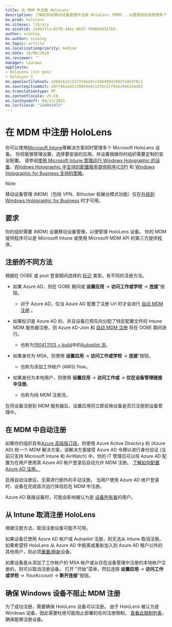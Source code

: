 ```yaml
---
title: 在 MDM 中注册 HoloLens
description: 了解如何在移动设备管理中注册 HoloLens (MDM) ，以便更轻松地管理多个设备。
ms.prod: hololens
ms.sitesec: library
ms.assetid: 2a9b3fca-8370-44ec-8b57-fb98b8d317b0
author: scooley
ms.author: scooley
ms.topic: article
ms.localizationpriority: medium
ms.date: 10/06/2019
ms.reviewer: ''
manager: laurawi
appliesto:
- HoloLens (1st gen)
- HoloLens 2
ms.openlocfilehash: a368c622c137374ea9cc544490d3492fa9d3f8c1
ms.sourcegitcommit: e9f746aa41139859edc12fbc21f926c9461da4b3
ms.translationtype: MT
ms.contentlocale: zh-CN
ms.lasthandoff: 09/13/2021
ms.locfileid: "126031972"
---
```

# <a name="enroll-hololens-in-mdm"></a>在 MDM 中注册 HoloLens

你可以使用[Microsoft Intune](/intune/windows-holographic-for-business)等解决方案同时管理多个 Microsoft HoloLens 设备。 你将能够管理设置，选择要安装的应用，并设置根据你的组织需要定制的安全配置。 请参阅[使用 Microsoft Intune 管理运行 Windows Holographic 的设备](/intune/windows-holographic-for-business)、[Windows Holographic 中支持的配置服务提供程序(CSP)](https://msdn.microsoft.com/windows/hardware/commercialize/customize/mdm/configuration-service-provider-reference#hololens) 和 [Windows Holographic for Business 支持的策略](https://msdn.microsoft.com/windows/hardware/commercialize/customize/mdm/policy-configuration-service-provider#hololenspolicies)。

> [!NOTE]
> 移动设备管理 (MDM)（包括 VPN、Bitlocker 和展台模式功能）仅在[升级到 Windows Holographic for Business](hololens1-upgrade-enterprise.md) 时才可用。

## <a name="requirements"></a>要求

 你的组织需要 (MDM) 设置移动设备管理，以便管理 HoloLens 设备。 你的 MDM 提供程序可以是 Microsoft Intune 或使用 Microsoft MDM API 的第三方提供程序。

## <a name="different-ways-to-enroll"></a>注册的不同方法

根据在 OOBE 或 post 登录期间选择的 [标识](hololens-identity.md) 类型，有不同的注册方法。

- 如果 Azure AD，则在 OOBE 期间或 **设置应用**  ->  **访问工作或学校**  ->  **连接**"按钮。
    - 对于 Azure AD，仅当 Azure AD 配置了注册 Url 时才会进行 [自动 MDM 注册](hololens-enroll-mdm.md#auto-enrollment-in-mdm) 。

- 如果标识是 Azure AD 的，并且设备已预先向分配了特定配置文件的 Intune MDM 服务器注册，则 Azure AD-Join 和 [自动 MDM 注册](hololens-enroll-mdm.md#auto-enrollment-in-mdm) 将在 OOBE 期间进行。
    - 也称为[19041.1103 + build](hololens-release-notes.md#windows-holographic-version-2004)中的[Autopilot 流](hololens2-autopilot.md)。


- 如果身份为 MSA，则使用 **设置应用**  ->  **访问工作或学校**  ->  **连接**"按钮。
    - 也称为添加工作帐户 (AWS) flow。
- 如果身份为本地用户，则使用 **设置应用**  ->  **访问工作或**  ->  **仅在设备管理链接中注册**。
    - 也称为纯 MDM 注册流。

在将设备注册到 MDM 服务器后，设置应用将立即反映设备是否已注册到设备管理中。

## <a name="auto-enrollment-in-mdm"></a>在 MDM 中自动注册

如果你的组织具有[Azure 高级版订阅](https://azure.microsoft.com/overview/)，则使用 Azure Active Directory 的 (Azure AD) 和一个 MDM 解决方案，该解决方案接受 Azure AD 令牌以进行身份验证 (当前只支持 Microsoft Intune 和 AirWatch) 中，你的 IT 管理员可以将 Azure AD 配置为在用户使用其 Azure AD 帐户登录后自动允许 MDM 注册。 [了解如何配置 Azure AD 注册。](/mem/intune/enrollment/windows-enroll#enable-windows-10-automatic-enrollment)

启用自动注册后，无需进行额外的手动注册。 当用户使用 Azure AD 帐户登录时，设备在完成首次运行体验后在 MDM 中注册。

Azure AD 联接设备时，可能会影响被认为是 [设备所有者](security-adminless-os.md#device-owner)的用户。

## <a name="unenroll-hololens-from-intune"></a>从 Intune 取消注册 HoloLens

根据注册方法，取消注册设备可能不可用。

如果设备已使用 Azure AD 帐户或 Autopilot 注册，则无法从 Intune 取消注册。 如果希望将 HoloLens 从 Azure AD 中脱离或重新加入到 Azure AD 租户以外的其他用户，则必须[重置/刷新](hololens-recovery.md#reset-the-device)设备。

如果设备是从添加了工作帐户的 MSA 帐户或从仅在设备管理中注册的本地帐户注册的，则可以取消注册设备。 打开 "开始"菜单，然后选择 **设置应用**  ->  **访问工作或学校**  ->  *YourAccount*  ->  **断开连接**"按钮。

## <a name="ensure-that-mdm-enrollment-isnt-blocked-for-windows-devices"></a>确保 Windows 设备不阻止 MDM 注册

为了成功注册，需要确保 HoloLens 设备可以注册。 由于 HoloLens 被认为是 Windows 设备，因此需要杜绝可能阻止部署的任何注册限制。 [查看此限制列表](/mem/intune/enrollment/enrollment-restrictions-set)，确保能够注册设备。